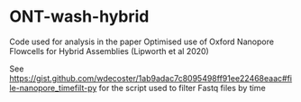 # ONT-wash-hybrid
Code used for analysis in the paper Optimised use of Oxford Nanopore Flowcells for Hybrid Assemblies (Lipworth et al 2020)

See https://gist.github.com/wdecoster/1ab9adac7c8095498ff91ee22468eaac#file-nanopore_timefilt-py for the script used to filter Fastq files by time
